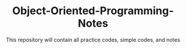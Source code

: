 <div align = "center">
<h1>Object-Oriented-Programming-Notes</h1>
<span>This repository will contain all practice codes, simple codes, and notes</span>
</div>
